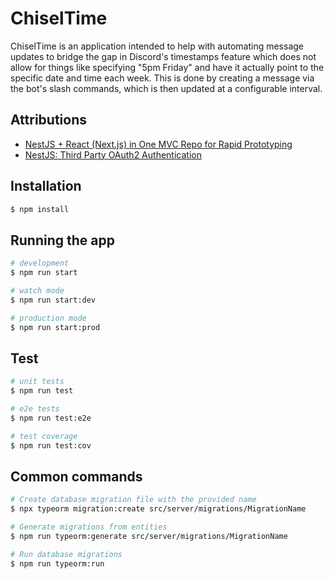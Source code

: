 # ChiselTime

ChiselTime is an application intended to help with automating message updates to bridge the gap in Discord's timestamps
feature which does not allow for things like specifying "5pm Friday" and have it actually point to the specific date and
time each week. This is done by creating a message via the bot's slash commands, which is then updated at a configurable
interval.

## Attributions

* [NestJS + React (Next.js) in One MVC Repo for Rapid Prototyping](https://medium.com/geekculture/nestjs-react-next-js-in-one-mvc-repo-for-rapid-prototyping-faed42a194ca)
* [NestJS: Third Party OAuth2 Authentication](https://www.nerd.vision/post/nestjs-third-party-oauth2-authentication)

## Installation

```bash
$ npm install
```

## Running the app

```bash
# development
$ npm run start

# watch mode
$ npm run start:dev

# production mode
$ npm run start:prod
```

## Test

```bash
# unit tests
$ npm run test

# e2e tests
$ npm run test:e2e

# test coverage
$ npm run test:cov
```

## Common commands

```bash
# Create database migration file with the provided name
$ npx typeorm migration:create src/server/migrations/MigrationName

# Generate migrations from entities
$ npm run typeorm:generate src/server/migrations/MigrationName

# Run database migrations
$ npm run typeorm:run
```
